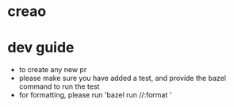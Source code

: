 # creao

# dev guide
* to create any new pr
* please make sure you have added a test, and provide the bazel command to run the test
* for formatting, please run 'bazel run //:format '